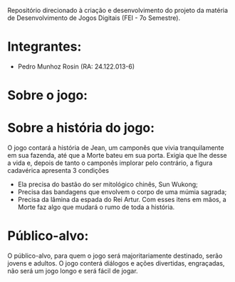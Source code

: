 Repositório direcionado à criação e desenvolvimento do projeto da matéria de Desenvolvimento de Jogos Digitais (FEI - 7o Semestre).

# Integrantes:
* Pedro Munhoz Rosin (RA: 24.122.013-6)

# Sobre o jogo:

# Sobre a história do jogo:
O jogo contará a história de Jean, um camponês que vivia tranquilamente em sua fazenda, até que a Morte bateu em sua porta.
Exigia que lhe desse a vida e, depois de tanto o camponês implorar pelo contrário, a figura cadavérica apresenta 3 condições
- Ela precisa do bastão do ser mitológico chinês, Sun Wukong;
- Precisa das bandagens que envolvem o corpo de uma múmia sagrada;
- Precisa da lâmina da espada do Rei Artur.
Com esses itens em mãos, a Morte faz algo que mudará o rumo de toda a história.

# Público-alvo:
O público-alvo, para quem o jogo será majoritariamente destinado, serão jovens e adultos.
O jogo conterá diálogos e ações divertidas, engraçadas, não será um jogo longo e será fácil de jogar.

